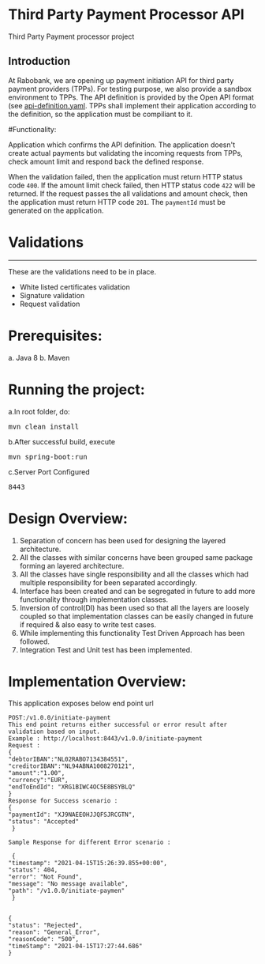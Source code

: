# Third Party Payment Processor API
Third Party Payment processor project

## Introduction

At Rabobank, we are opening up payment initiation API for third party
payment providers (TPPs). For testing purpose, we also provide a
sandbox environment to TPPs. The API definition is provided by the
Open API format (see [api-definition.yaml](./api-definition.yaml).
TPPs shall implement their application according to the definition,
so the application must be compiliant to it.

#Functionality:

Application which confirms the API definition.
The application doesn't create actual payments but validating the incoming
requests from TPPs, check amount limit and respond back the defined response.

When the validation failed, then the application must return HTTP status code
`400`. If the amount limit check failed, then HTTP status code `422` will be
returned. If the request passes the all validations and amount check, then the
application must return HTTP code `201`. The `paymentId` must be generated on
the application.

# Validations
-----------

These are the validations need to be in place.

- White listed certificates validation 
- Signature validation
- Request validation

# Prerequisites:
a. Java 8
b. Maven

# Running the project:
a.In root folder, do:<pre>mvn clean install</pre>
b.After successful build, execute <pre>mvn spring-boot:run</pre>
c.Server Port Configured <pre>8443</pre>

# Design Overview:
1. Separation of concern has been used for designing the layered architecture.
2. All the classes with similar concerns have been grouped same package forming an layered architecture.
3. All the classes have single responsibility and all the classes which had multiple responsibility for been separated accordingly.
4. Interface has been created and can be segregated in future to add more functionality through implementation classes.
5. Inversion of control(DI) has been used so that all the layers are loosely coupled so that implementation classes can be easily changed in future if required & also easy  to write test cases.
6. While implementing this functionality Test Driven Approach has been followed.
7. Integration Test and Unit test has been implemented.

# Implementation Overview:
This application exposes below end point url

    POST:/v1.0.0/initiate-payment	
    This end point returns either successful or error result after validation based on input.
    Example : http://localhost:8443/v1.0.0/initiate-payment
    Request :      
    {
    "debtorIBAN":"NL02RABO7134384551",
    "creditorIBAN":"NL94ABNA1008270121",
    "amount":"1.00",
    "currency":"EUR",
    "endToEndId": "XRG1BIWC4OC5E8BSYBLQ"
    }
    Response for Success scenario : 
    {
    "paymentId": "XJ9NAEEOHJJQFSJRCGTN",
    "status": "Accepted"
     }
                   
    Sample Response for different Error scenario : 
    
     {
    "timestamp": "2021-04-15T15:26:39.855+00:00",
    "status": 404,
    "error": "Not Found",
    "message": "No message available",
    "path": "/v1.0.0/initiate-paymen"
     }  
    
    
    {
    "status": "Rejected",
    "reason": "General_Error",
    "reasonCode": "500",
    "timeStamp": "2021-04-15T17:27:44.686"
    } 
                   



